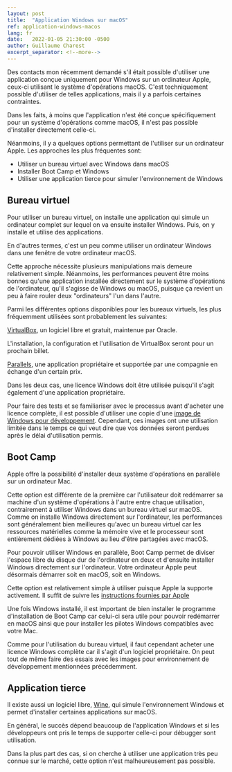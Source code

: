 ```yaml
---
layout: post
title:  "Application Windows sur macOS"
ref: application-windows-macos
lang: fr
date:   2022-01-05 21:30:00 -0500
author: Guillaume Charest
excerpt_separator: <!--more-->
---
```

Des contacts mon récemment demandé s'il était possible d'utiliser une application conçue uniquement pour Windows sur un ordinateur Apple, ceux-ci utilisant le système d'opérations macOS.
C'est techniquement possible d'utiliser de telles applications, mais il y a parfois certaines contraintes.
<!--more-->
Dans les faits, à moins que l'application n'est été conçue spécifiquement pour un système d'opérations comme macOS, il n'est pas possible d'installer directement celle-ci.

Néanmoins, il y a quelques options permettant de l'utiliser sur un ordinateur Apple.
Les approches les plus fréquentes sont:

- Utiliser un bureau virtuel avec Windows dans macOS
- Installer Boot Camp et Windows
- Utiliser une application tierce pour simuler l'environnement de Windows

## Bureau virtuel

Pour utiliser un bureau virtuel, on installe une application qui simule un ordinateur complet sur lequel on va ensuite installer Windows.
Puis, on y installe et utilise des applications.

En d'autres termes, c'est un peu comme utiliser un ordinateur Windows dans une fenêtre de votre ordinateur macOS.

Cette approche nécessite plusieurs manipulations mais demeure relativement simple.
Néanmoins, les performances peuvent être moins bonnes qu'une application installée directement sur le système d'opérations de l'ordinateur, qu'il s'agisse de Windows ou macOS, puisque ça revient un peu à faire rouler deux "ordinateurs" l'un dans l'autre.

Parmi les différentes options disponibles pour les bureaux virtuels, les plus fréquemment utilisées sont probablement les suivantes:

[VirtualBox](https://www.virtualbox.org/), un logiciel libre et gratuit, maintenue par Oracle.

L'installation, la configuration et l'utilisation de VirtualBox seront pour un prochain billet.

[Parallels](https://www.parallels.com/ca/), une application propriétaire et supportée par une compagnie en échange d'un certain prix.

Dans les deux cas, une licence Windows doit être utilisée puisqu'il s'agit également d'une application propriétaire.

Pour faire des tests et se familiariser avec le processus avant d'acheter une licence complète, il est possible d'utiliser une copie d'une [image de Windows pour développement](https://developer.microsoft.com/en-us/windows/downloads/virtual-machines/).
Cependant, ces images ont une utilisation limitée dans le temps ce qui veut dire que vos données seront perdues après le délai d'utilisation permis.

## Boot Camp

Apple offre la possibilité d'installer deux système d'opérations en parallèle sur un ordinateur Mac.

Cette option est différente de la première car l'utilisateur doit redémarrer sa machine d'un système d'opérations à l'autre entre chaque utilisation, contrairement à utiliser Windows dans un bureau virtuel sur macOS.
Comme on installe Windows directement sur l'ordinateur, les performances sont généralement bien meilleures qu'avec un bureau virtuel car les ressources matérielles comme la mémoire vive et le processeur sont entièrement dédiées à Windows au lieu d'être partagées avec macOS.

Pour pouvoir utiliser Windows en parallèle, Boot Camp permet de diviser l'espace libre du disque dur de l'ordinateur en deux et d'ensuite installer Windows directement sur l'ordinateur.
Votre ordinateur Apple peut désormais démarrer soit en macOS, soit en Windows.

Cette option est relativement simple à utiliser puisque Apple la supporte activement.
Il suffit de suivre les [instructions fournies par Apple](https://support.apple.com/fr-ca/HT201468)

Une fois Windows installé, il est important de bien installer le programme d'installation de Boot Camp car celui-ci sera utile pour pouvoir redémarrer en macOS ainsi que pour installer les pilotes Windows compatibles avec votre Mac.

Comme pour l'utilisation du bureau virtuel, il faut cependant acheter une licence Windows complète car il s'agit d'un logiciel propriétaire.
On peut tout de même faire des essais avec les images pour environnement de développement mentionnées précédemment.

## Application tierce

Il existe aussi un logiciel libre, [Wine](https://www.winehq.org/), qui simule l'environnement Windows et permet d'installer certaines applications sur macOS.

En général, le succès dépend beaucoup de l'application Windows et si les développeurs ont pris le temps de supporter celle-ci pour débugger sont utilisation.

Dans la plus part des cas, si on cherche à utiliser une application très peu connue sur le marché, cette option n'est malheureusement pas possible.